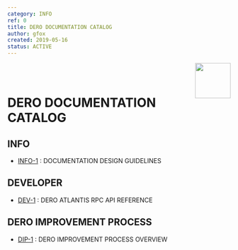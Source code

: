 ```yaml
--- 
category: INFO
ref: 0
title: DERO DOCUMENTATION CATALOG
author: gfox
created: 2019-05-16
status: ACTIVE
---
```


<img align="right" src="/ASSETS/DERO_LOGO_320x320.png" width="80">
</br>
</br>

# DERO DOCUMENTATION CATALOG

## INFO
  * [INFO-1](/INFO-1.md) : DOCUMENTATION DESIGN GUIDELINES
  
## DEVELOPER
  * [DEV-1](/DEV-1.md) : DERO ATLANTIS RPC API REFERENCE
  
## DERO IMPROVEMENT PROCESS
  * [DIP-1](/DIP-1.md) : DERO IMPROVEMENT PROCESS OVERVIEW
  

